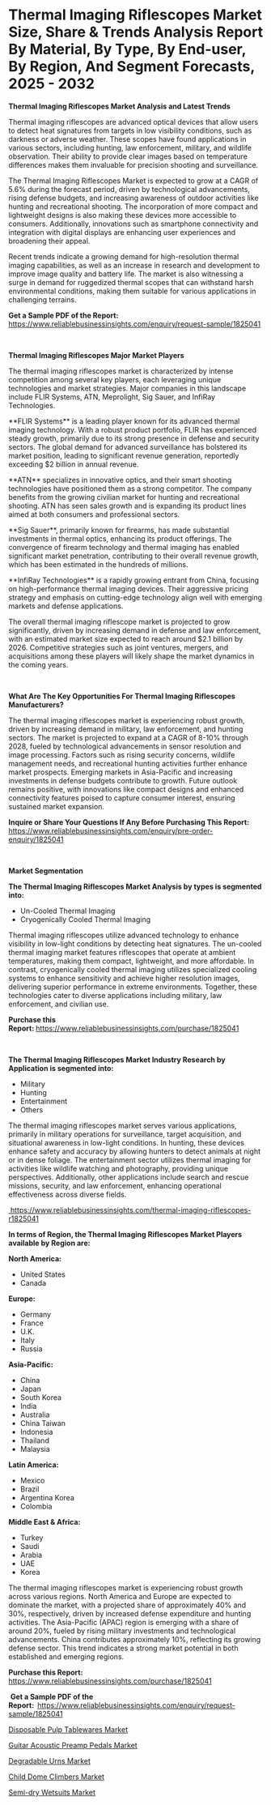 <p><h1>Thermal Imaging Riflescopes Market Size, Share & Trends Analysis Report By Material, By Type, By End-user, By Region, And Segment Forecasts, 2025 - 2032</h1></p><p><strong>Thermal Imaging Riflescopes Market Analysis and Latest Trends</strong></p>
<p><p>Thermal imaging riflescopes are advanced optical devices that allow users to detect heat signatures from targets in low visibility conditions, such as darkness or adverse weather. These scopes have found applications in various sectors, including hunting, law enforcement, military, and wildlife observation. Their ability to provide clear images based on temperature differences makes them invaluable for precision shooting and surveillance.</p><p>The Thermal Imaging Riflescopes Market is expected to grow at a CAGR of 5.6% during the forecast period, driven by technological advancements, rising defense budgets, and increasing awareness of outdoor activities like hunting and recreational shooting. The incorporation of more compact and lightweight designs is also making these devices more accessible to consumers. Additionally, innovations such as smartphone connectivity and integration with digital displays are enhancing user experiences and broadening their appeal.</p><p>Recent trends indicate a growing demand for high-resolution thermal imaging capabilities, as well as an increase in research and development to improve image quality and battery life. The market is also witnessing a surge in demand for ruggedized thermal scopes that can withstand harsh environmental conditions, making them suitable for various applications in challenging terrains.</p></p>
<p><strong>Get a Sample PDF of the Report:&nbsp;</strong> <a href="https://www.reliablebusinessinsights.com/enquiry/request-sample/1825041?utm_campaign=118&utm_medium=2&utm_source=Github&utm_content=ia&utm_term=09022025&utm_id=thermal-imaging-riflescopes">https://www.reliablebusinessinsights.com/enquiry/request-sample/1825041</a></p>
<p>&nbsp;</p>
<p><strong>Thermal Imaging Riflescopes Major Market Players</strong></p>
<p><p>The thermal imaging riflescopes market is characterized by intense competition among several key players, each leveraging unique technologies and market strategies. Major companies in this landscape include FLIR Systems, ATN, Meprolight, Sig Sauer, and InfiRay Technologies.</p><p>**FLIR Systems** is a leading player known for its advanced thermal imaging technology. With a robust product portfolio, FLIR has experienced steady growth, primarily due to its strong presence in defense and security sectors. The global demand for advanced surveillance has bolstered its market position, leading to significant revenue generation, reportedly exceeding $2 billion in annual revenue.</p><p>**ATN** specializes in innovative optics, and their smart shooting technologies have positioned them as a strong competitor. The company benefits from the growing civilian market for hunting and recreational shooting. ATN has seen sales growth and is expanding its product lines aimed at both consumers and professional sectors.</p><p>**Sig Sauer**, primarily known for firearms, has made substantial investments in thermal optics, enhancing its product offerings. The convergence of firearm technology and thermal imaging has enabled significant market penetration, contributing to their overall revenue growth, which has been estimated in the hundreds of millions.</p><p>**InfiRay Technologies** is a rapidly growing entrant from China, focusing on high-performance thermal imaging devices. Their aggressive pricing strategy and emphasis on cutting-edge technology align well with emerging markets and defense applications.</p><p>The overall thermal imaging riflescope market is projected to grow significantly, driven by increasing demand in defense and law enforcement, with an estimated market size expected to reach around $2.1 billion by 2026. Competitive strategies such as joint ventures, mergers, and acquisitions among these players will likely shape the market dynamics in the coming years.</p></p>
<p>&nbsp;</p>
<p><strong>What Are The Key Opportunities For Thermal Imaging Riflescopes Manufacturers?</strong></p>
<p><p>The thermal imaging riflescopes market is experiencing robust growth, driven by increasing demand in military, law enforcement, and hunting sectors. The market is projected to expand at a CAGR of 8-10% through 2028, fueled by technological advancements in sensor resolution and image processing. Factors such as rising security concerns, wildlife management needs, and recreational hunting activities further enhance market prospects. Emerging markets in Asia-Pacific and increasing investments in defense budgets contribute to growth. Future outlook remains positive, with innovations like compact designs and enhanced connectivity features poised to capture consumer interest, ensuring sustained market expansion.</p></p>
<p><strong>Inquire or Share Your Questions If Any Before Purchasing This Report:</strong> <a href="https://www.reliablebusinessinsights.com/enquiry/pre-order-enquiry/1825041?utm_campaign=118&utm_medium=2&utm_source=Github&utm_content=ia&utm_term=09022025&utm_id=thermal-imaging-riflescopes">https://www.reliablebusinessinsights.com/enquiry/pre-order-enquiry/1825041</a></p>
<p>&nbsp;</p>
<p><strong>Market Segmentation</strong></p>
<p><strong>The Thermal Imaging Riflescopes Market Analysis by types is segmented into:</strong></p>
<p><ul><li>Un-Cooled Thermal Imaging</li><li>Cryogenically Cooled Thermal Imaging</li></ul></p>
<p><p>Thermal imaging riflescopes utilize advanced technology to enhance visibility in low-light conditions by detecting heat signatures. The un-cooled thermal imaging market features riflescopes that operate at ambient temperatures, making them compact, lightweight, and more affordable. In contrast, cryogenically cooled thermal imaging utilizes specialized cooling systems to enhance sensitivity and achieve higher resolution images, delivering superior performance in extreme environments. Together, these technologies cater to diverse applications including military, law enforcement, and civilian use.</p></p>
<p><strong>Purchase this Report:&nbsp;</strong><a href="https://www.reliablebusinessinsights.com/purchase/1825041?utm_campaign=118&utm_medium=2&utm_source=Github&utm_content=ia&utm_term=09022025&utm_id=thermal-imaging-riflescopes">https://www.reliablebusinessinsights.com/purchase/1825041</a></p>
<p>&nbsp;</p>
<p><strong>The Thermal Imaging Riflescopes Market Industry Research by Application is segmented into:</strong></p>
<p><ul><li>Military</li><li>Hunting</li><li>Entertainment</li><li>Others</li></ul></p>
<p><p>The thermal imaging riflescopes market serves various applications, primarily in military operations for surveillance, target acquisition, and situational awareness in low-light conditions. In hunting, these devices enhance safety and accuracy by allowing hunters to detect animals at night or in dense foliage. The entertainment sector utilizes thermal imaging for activities like wildlife watching and photography, providing unique perspectives. Additionally, other applications include search and rescue missions, security, and law enforcement, enhancing operational effectiveness across diverse fields.</p></p>
<p><a href="https://www.reliablebusinessinsights.com/thermal-imaging-riflescopes-r1825041?utm_campaign=118&utm_medium=2&utm_source=Github&utm_content=ia&utm_term=09022025&utm_id=thermal-imaging-riflescopes">&nbsp;https://www.reliablebusinessinsights.com/thermal-imaging-riflescopes-r1825041</a></p>
<p><strong>In terms of Region, the Thermal Imaging Riflescopes Market Players available by Region are:</strong></p>
<p>
    <p> <strong> North America: </strong>
        <ul>
            <li>United States</li>
            <li>Canada</li>
        </ul>
        </p> 
    <p> <strong> Europe: </strong>
        <ul>
            <li>Germany</li>
            <li>France</li>
            <li>U.K.</li>
            <li>Italy</li>
            <li>Russia</li>
        </ul>
        </p> 
    <p> <strong> Asia-Pacific: </strong>
        <ul>
            <li>China</li>
            <li>Japan</li>
            <li>South Korea</li>
            <li>India</li>
            <li>Australia</li>
            <li>China Taiwan</li>
            <li>Indonesia</li>
            <li>Thailand</li>
            <li>Malaysia</li>
        </ul>
        </p> 
    <p> <strong> Latin America: </strong>
        <ul>
            <li>Mexico</li>
            <li>Brazil</li>
            <li>Argentina Korea</li>
            <li>Colombia</li>
        </ul>
        </p> 
    <p> <strong> Middle East & Africa: </strong>
        <ul>
            <li>Turkey</li>
            <li>Saudi</li>
            <li>Arabia</li>
            <li>UAE</li>
            <li>Korea</li>
        </ul>
    </p>
    </p>
<p><p>The thermal imaging riflescopes market is experiencing robust growth across various regions. North America and Europe are expected to dominate the market, with a projected share of approximately 40% and 30%, respectively, driven by increased defense expenditure and hunting activities. The Asia-Pacific (APAC) region is emerging with a share of around 20%, fueled by rising military investments and technological advancements. China contributes approximately 10%, reflecting its growing defense sector. This trend indicates a strong market potential in both established and emerging regions.</p></p>
<p><strong>Purchase this Report: </strong><a href="https://www.reliablebusinessinsights.com/purchase/1825041?utm_campaign=118&utm_medium=2&utm_source=Github&utm_content=ia&utm_term=09022025&utm_id=thermal-imaging-riflescopes">https://www.reliablebusinessinsights.com/purchase/1825041</a></p>
<p>&nbsp;<strong>Get a Sample PDF of the Report:&nbsp;&nbsp;</strong><a href="https://www.reliablebusinessinsights.com/enquiry/request-sample/1825041?utm_campaign=118&utm_medium=2&utm_source=Github&utm_content=ia&utm_term=09022025&utm_id=thermal-imaging-riflescopes">https://www.reliablebusinessinsights.com/enquiry/request-sample/1825041</a></p>
<p><strong></strong></p>
<p><p><a href="https://github.com/voetzeszuh/Market-Research-Report-List-1/blob/main/disposable-pulp-tablewares-market.md?utm_campaign=118&utm_medium=2&utm_source=Github&utm_content=ia&utm_term=09022025&utm_id=thermal-imaging-riflescopes">Disposable Pulp Tablewares Market</a></p><p><a href="https://github.com/celpabembes/Market-Research-Report-List-1/blob/main/guitar-acoustic-preamp-pedals-market.md?utm_campaign=118&utm_medium=2&utm_source=Github&utm_content=ia&utm_term=09022025&utm_id=thermal-imaging-riflescopes">Guitar Acoustic Preamp Pedals Market</a></p><p><a href="https://github.com/itayjedhe/Market-Research-Report-List-1/blob/main/degradable-urns-market.md?utm_campaign=118&utm_medium=2&utm_source=Github&utm_content=ia&utm_term=09022025&utm_id=thermal-imaging-riflescopes">Degradable Urns Market</a></p><p><a href="https://github.com/lobatjoeit/Market-Research-Report-List-1/blob/main/child-dome-climbers-market.md?utm_campaign=118&utm_medium=2&utm_source=Github&utm_content=ia&utm_term=09022025&utm_id=thermal-imaging-riflescopes">Child Dome Climbers Market</a></p><p><a href="https://github.com/sandoyjonet/Market-Research-Report-List-1/blob/main/semi-dry-wetsuits-market.md?utm_campaign=118&utm_medium=2&utm_source=Github&utm_content=ia&utm_term=09022025&utm_id=thermal-imaging-riflescopes">Semi-dry Wetsuits Market</a></p></p>